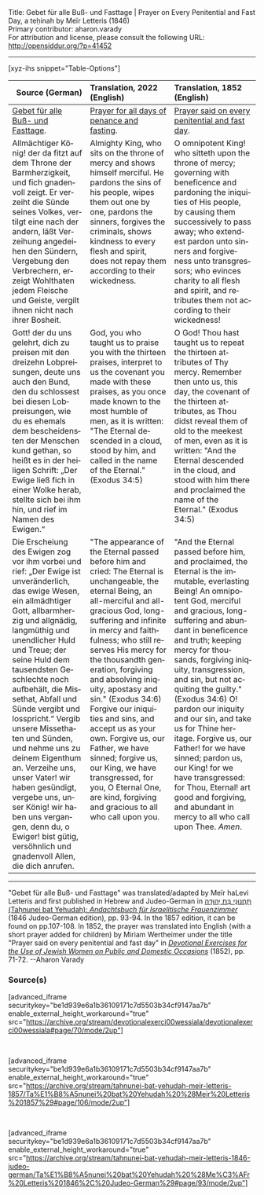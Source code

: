 <html>
<head></head>
<body>
Title: Gebet für alle Buß- und Fasttage | Prayer on Every Penitential and Fast Day, a teḥinah by Meïr Letteris (1846)<br />
Primary contributor: aharon.varady<br />
For attribution and license, please consult the following URL: <a href="http://opensiddur.org/?p=41452">http://opensiddur.org/?p=41452</a>
<p />
<hr />

[xyz-ihs snippet="Table-Options"]<table style="margin-left: auto; margin-right: auto;" class="draggable">
<thead><tr><th id="x" style="text-align: right;">Source (German)</th><th style="text-align: left;">Translation, 2022 (English)</th><th style="text-align: left;">Translation, 1852 (English)</th></tr></thead>
<tbody>
<tr><td style="vertical-align:top;">
<div class="german" lang="de">
<u>Gebet für alle Buß- und Fasttage</u>.
</div></td>

<td style="vertical-align:top;">
<div class="english" lang="en" style="text-align: left;">
<u>Prayer for all days of penance and fasting</u>.
</div></td>

<td style="vertical-align:top;">
<div class="english" lang="en" style="text-align: left;">
<u>Prayer said on every penitential and fast day</u>.
</div></td></tr>


<tr><td style="vertical-align:top;">
<div class="german" lang="de">
Allmächtiger König! der da fitzt auf dem Throne der Barmherzigkeit, und fich gnadenvoll zeigt. Er verzeiht die Sünde seines Volkes, vertilgt eine nach der andern, läßt Verzeihung angedeihen den Sündern, Vergebung den Verbrechern, erzeigt Wohlthaten jedem Fleische und Geiste, vergilt ihnen nicht nach ihrer Bosheit. 
</div></td>

<td style="vertical-align:top;">
<div class="english" lang="en">
Almighty King, who sits on the throne of mercy and shows himself merciful. He pardons the sins of his people, wipes them out one by one, pardons the sinners, forgives the criminals, shows kindness to every flesh and spirit, does not repay them according to their wickedness.
</div></td>

<td style="vertical-align:top;">
<div class="english" lang="en">
O omnipotent King! who sitteth upon the throne of mercy; governing with beneficence and pardoning the iniquities of His people, by causing them successively to pass away; who extendest pardon unto sinners and forgiveness unto transgressors; who evinces charity to all flesh and spirit, and retributes them not according to their wickedness! 
</div></td></tr>



<tr><td style="vertical-align:top;">
<div class="german" lang="de">
Gott! der du uns gelehrt, dich zu preisen mit den dreizehn Lobpreisungen, deute uns auch den Bund, den du schlossest bei diesen Lobpreisungen, wie du es ehemals dem bescheidensten der Menschen kund gethan, so heißt es in der heiligen Schrift: „Der Ewige ließ fich in einer Wolke herab, stellte sich bei ihm hin, und rief im Namen des Ewigen.“
</div></td>

<td style="vertical-align:top;">
<div class="english" lang="en">
God, you who taught us to praise you with the thirteen praises, interpret to us the covenant you made with these praises, as you once made known to the most humble of men, as it is written: "The Eternal descended in a cloud, stood by him, and called in the name of the Eternal." <span class="citation">(Exodus 34:5)</span>
</div></td>

<td style="vertical-align:top;">
<div class="english" lang="en">
O God! Thou hast taught us to repeat the thirteen attributes of Thy mercy. Remember then unto us, this day, the covenant of the thirteen attributes, as Thou didst reveal them of old to the meekest of men, even as it is written: "And the Eternal descended in the cloud, and stood with him there and proclaimed the name of the Eternal." <span class="citation">(Exodus 34:5)</span>
</div></td></tr>


<tr><td style="vertical-align:top;">
<div class="german" lang="de">
Die Erscheiung des Ewigen zog vor ihm vorbei und rief: „Der Ewige ist unveränderlich, das ewige Wesen, ein allmädhtiger Gott, allbarmherzig und allgnädig, langmüthig und unendlicher Huld und Treue; der seine Huld dem tausendsten Geschlechte noch aufbehält, die Missethat, Abfall und Sünde vergibt und losspricht.“ Vergib unsere Missethaten und Sünden, und nehme uns zu deinem Eigenthum an. Verzeihe uns, unser Vater! wir haben gesündigt, vergebe uns, unser König! wir haben uns vergangen, denn du, o Ewiger! bist gütig, versöhnlich und gnadenvoll Allen, die dich anrufen.
</div></td>

<td style="vertical-align:top;">
<div class="english" lang="en">
"The appearance of the Eternal passed before him and cried: The Eternal is unchangeable, the eternal Being, an all-merciful and all-gracious God, long-suffering and infinite in mercy and faithfulness; who still reserves His mercy for the thousandth generation, forgiving and absolving iniquity, apostasy and sin." <span class="citation">(Exodus 34:6)</span> Forgive our iniquities and sins, and accept us as your own. Forgive us, our Father, we have sinned; forgive us, our King, we have transgressed, for you, O Eternal One, are kind, forgiving and gracious to all who call upon you.
</div></td>

<td style="vertical-align:top;">
<div class="english" lang="en">
"And the Eternal passed before him, and proclaimed, the Eternal is the immutable, everlasting Being! An omnipotent God, merciful and gracious, long-suffering and abundant in beneficence and truth; keeping mercy for thousands, forgiving iniquity, transgression, and sin, but not acquiting the guilty." <span class="citation">(Exodus 34:6)</span> O! pardon our iniquity and our sin, and take us for Thine heritage. Forgive us, our Father! for we have sinned; pardon us, our King! for we have transgressed: for Thou, Eternal! art good and forgiving, and abundant in mercy to all who call upon Thee. <em>Amen</em>. 
</div></td></tr>
</tbody></table>

<hr />


"Gebet für alle Buß- und Fasttage" was translated/adapted by Meïr haLevi Letteris and first published in Hebrew and Judeo-German in <a href="/?p=41412">תָּחֲנוּנֵי בַּת יְהוּדָה (Taḥnunei bat Yehudah): <em>Andachtsbuch für Israelitische Frauenzimmer</em></a> (1846 Judeo-German edition), pp. 93-94. In the 1857 edition, it can be found on pp.107-108. In 1852, the prayer was translated into English (with a short prayer added for children) by Miriam Wertheimer under the title "Prayer said on every penitential and fast day" in <em><a href="/?p=41448">Devotional Exercises for the Use of Jewish Women on Public and Domestic Occasions</a></em> (1852), pp. 71-72. --Aharon Varady


<h3>Source(s)</h3>

[advanced_iframe securitykey="be1d939e6a1b36109171c7d5503b34cf9147aa7b" enable_external_height_workaround="true" src="https://archive.org/stream/devotionalexerci00wessiala/devotionalexerci00wessiala#page/70/mode/2up"]

&nbsp;

[advanced_iframe securitykey="be1d939e6a1b36109171c7d5503b34cf9147aa7b" enable_external_height_workaround="true" src="https://archive.org/stream/tahnunei-bat-yehudah-meir-letteris-1857/Ta%E1%B8%A5nunei%20bat%20Yehudah%20%28Meir%20Letteris%201857%29#page/106/mode/2up"]

&nbsp;

[advanced_iframe securitykey="be1d939e6a1b36109171c7d5503b34cf9147aa7b" enable_external_height_workaround="true" src="https://archive.org/stream/tahnunei-bat-yehudah-meir-letteris-1846-judeo-german/Ta%E1%B8%A5nunei%20bat%20Yehudah%20%28Me%C3%AFr%20Letteris%201846%2C%20Judeo-German%29#page/93/mode/2up"]

&nbsp;
</body>
</html>